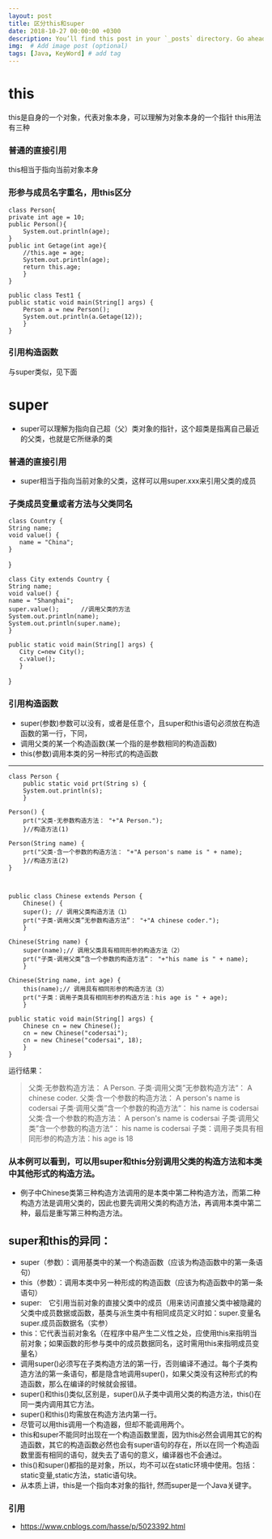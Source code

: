```yaml
---
layout: post
title: 区分this和super
date: 2018-10-27 00:00:00 +0300
description: You’ll find this post in your `_posts` directory. Go ahead and edit it and re-build the site to see your changes. # Add post description (optional)
img:  # Add image post (optional)
tags: [Java, KeyWord] # add tag
---
```

# this
this是自身的一个对象，代表对象本身，可以理解为对象本身的一个指针
this用法有三种
### 普通的直接引用
this相当于指向当前对象本身

### 形参与成员名字重名，用this区分



	class Person{
	private int age = 10;
	public Person(){
		System.out.println(age);
	}
	public int Getage(int age){
		//this.age = age;
		System.out.println(age);
		return this.age;
		}
	}

	public class Test1 {
	public static void main(String[] args) { 
		Person a = new Person();
		System.out.println(a.Getage(12));
		}
	}



### 引用构造函数

与super类似，见下面

# super

- super可以理解为指向自己超（父）类对象的指针，这个超类是指离自己最近的父类，也就是它所继承的类

### 普通的直接引用

- super相当于指向当前对象的父类，这样可以用super.xxx来引用父类的成员

### 子类成员变量或者方法与父类同名


	class Country {
    String name;
    void value() {
       name = "China";
    }
}
  
	class City extends Country {
    String name;
    void value() {
    name = "Shanghai";
    super.value();      //调用父类的方法
    System.out.println(name);
    System.out.println(super.name);
    }
  
    public static void main(String[] args) {
       City c=new City();
       c.value();
       }
}

### 引用构造函数

- super(参数)参数可以没有，或者是任意个，且super和this语句必须放在构造函数的第一行，下同，
- 调用父类的某一个构造函数(某一个指的是参数相同的构造函数)
- this(参数)调用本类的另一种形式的构造函数
   
---
	class Person { 
		public static void prt(String s) { 
		System.out.println(s); 
		} 
   
	Person() { 
		prt("父类·无参数构造方法： "+"A Person."); 
		}//构造方法(1) 
    
	Person(String name) { 
		prt("父类·含一个参数的构造方法： "+"A person's name is " + name); 
		}//构造方法(2) 
	} 
    


	public class Chinese extends Person { 
		Chinese() { 
		super(); // 调用父类构造方法（1） 
		prt("子类·调用父类”无参数构造方法“： "+"A chinese coder."); 
		} 
    
	Chinese(String name) { 
		super(name);// 调用父类具有相同形参的构造方法（2） 
		prt("子类·调用父类”含一个参数的构造方法“： "+"his name is " + name); 
		} 
    
	Chinese(String name, int age) { 
		this(name);// 调用具有相同形参的构造方法（3） 
		prt("子类：调用子类具有相同形参的构造方法：his age is " + age); 
		} 
    
	public static void main(String[] args) { 
		Chinese cn = new Chinese(); 
		cn = new Chinese("codersai"); 
		cn = new Chinese("codersai", 18); 
		} 
	}

运行结果：

> 父类·无参数构造方法： A Person.
> 子类·调用父类”无参数构造方法“： A chinese coder.
> 父类·含一个参数的构造方法： A person's name is codersai
> 子类·调用父类”含一个参数的构造方法“： his name is codersai
> 父类·含一个参数的构造方法： A person's name is codersai
> 子类·调用父类”含一个参数的构造方法“： his name is codersai
> 子类：调用子类具有相同形参的构造方法：his age is 18

### 从本例可以看到，可以用super和this分别调用父类的构造方法和本类中其他形式的构造方法。

- 例子中Chinese类第三种构造方法调用的是本类中第二种构造方法，而第二种构造方法是调用父类的，因此也要先调用父类的构造方法，再调用本类中第二种，最后是重写第三种构造方法。

## super和this的异同：

- super（参数）：调用基类中的某一个构造函数（应该为构造函数中的第一条语句） 
- this（参数）：调用本类中另一种形成的构造函数（应该为构造函数中的第一条语句）
- super:　它引用当前对象的直接父类中的成员（用来访问直接父类中被隐藏的父类中成员数据或函数，基类与派生类中有相同成员定义时如：super.变量名    super.成员函数据名（实参）
- this：它代表当前对象名（在程序中易产生二义性之处，应使用this来指明当前对象；如果函数的形参与类中的成员数据同名，这时需用this来指明成员变量名）
- 调用super()必须写在子类构造方法的第一行，否则编译不通过。每个子类构造方法的第一条语句，都是隐含地调用super()，如果父类没有这种形式的构造函数，那么在编译的时候就会报错。
- super()和this()类似,区别是，super()从子类中调用父类的构造方法，this()在同一类内调用其它方法。
- super()和this()均需放在构造方法内第一行。
- 尽管可以用this调用一个构造器，但却不能调用两个。
- this和super不能同时出现在一个构造函数里面，因为this必然会调用其它的构造函数，其它的构造函数必然也会有super语句的存在，所以在同一个构造函数里面有相同的语句，就失去了语句的意义，编译器也不会通过。
- this()和super()都指的是对象，所以，均不可以在static环境中使用。包括：static变量,static方法，static语句块。
- 从本质上讲，this是一个指向本对象的指针, 然而super是一个Java关键字。

### 引用

- https://www.cnblogs.com/hasse/p/5023392.html

